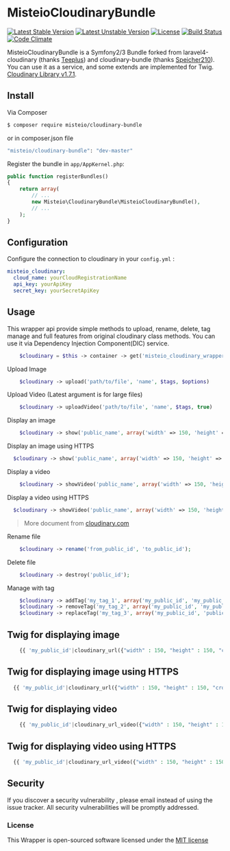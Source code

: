 MisteioCloudinaryBundle
=========
[![Latest Stable Version](https://poser.pugx.org/misteio/cloudinary-bundle/v/stable)](https://packagist.org/packages/misteio/cloudinary-bundle)
[![Latest Unstable Version](https://poser.pugx.org/misteio/cloudinary-bundle/v/unstable)](https://packagist.org/packages/misteio/cloudinary-bundle) 
[![License](https://poser.pugx.org/misteio/cloudinary-bundle/license)](https://packagist.org/packages/misteio/cloudinary-bundle)
[![Build Status](https://travis-ci.org/misteio/CloudinaryBundle.svg?branch=master)](https://travis-ci.org/misteio/CloudinaryBundle)
[![Code Climate](https://codeclimate.com/repos/586d2bd9fa6a943e97001bc5/badges/36b972b7a31123e8d235/gpa.svg)](https://codeclimate.com/repos/586d2bd9fa6a943e97001bc5/feed)

MisteioCloudinaryBundle is a Symfony2/3 Bundle forked from laravel4-cloudinary (thanks [Teeplus](https://github.com/teepluss/laravel4-cloudinary)) and cloudinary-bundle (thanks [Speicher210](https://github.com/Speicher210/CloudinaryBundle)). You can use it as a service, and some extends are implemented for Twig. 
[Cloudinary Library v1.7.1](http://cloudinary.com/documentation/php_integration).

## Install

Via Composer

``` bash
$ composer require misteio/cloudinary-bundle
```
or in composer.json file
``` bash
"misteio/cloudinary-bundle": "dev-master"
```

Register the bundle in `app/AppKernel.php`:

``` php
public function registerBundles()
{
    return array(
        // ...
        new Misteio\CloudinaryBundle\MisteioCloudinaryBundle(),
        // ...
    );
}
```

Configuration
-------------

Configure the connection to cloudinary in your `config.yml` :

``` yaml
misteio_cloudinary:
  cloud_name: yourCloudRegistrationName
  api_key: yourApiKey
  secret_key: yourSecretApiKey
```

## Usage

This wrapper api provide simple methods to upload, rename, delete, tag manage and full features from original cloudinary class methods.
You can use it via Dependency Injection Component(DIC) service.

```php
	$cloudinary = $this -> container -> get('misteio_cloudinary_wrapper');
```


Upload Image
```php
	$cloudinary -> upload('path/to/file', 'name', $tags, $options)
```
Upload Video (Latest argument is for large files)
```php
	$cloudinary -> uploadVideo('path/to/file', 'name', $tags, true)
```

Display an image
```php
	$cloudinary -> show('public_name', array('width' => 150, 'height' => 150, 'crop' => 'fit', 'radius' => 20));
```

Display an image using HTTPS
```php
  $cloudinary -> show('public_name', array('width' => 150, 'height' => 150, 'crop' => 'fit', 'radius' => 20, 'secure' => true));
```

Display a video
```php
	$cloudinary -> showVideo('public_name', array('width' => 150, 'height' => 150, 'crop' => 'fit', 'radius' => 20));
```

Display a video using HTTPS
```php
  $cloudinary -> showVideo('public_name', array('width' => 150, 'height' => 150, 'crop' => 'fit', 'radius' => 20, 'secure' => true));
```

> More document from [cloudinary.com](http://cloudinary.com/documentation/image_transformations)

Rename file

```php
	$cloudinary -> rename('from_public_id', 'to_public_id');
```

Delete file
```php
	$cloudinary -> destroy('public_id');
```

Manage with tag

```php
    $cloudinary -> addTag('my_tag_1', array('my_public_id', 'my_public_id_2'));
    $cloudinary -> removeTag('my_tag_2', array('my_public_id', 'my_public_id_2'));
    $cloudinary -> replaceTag('my_tag_3', array('my_public_id', 'public_id_2'));
```

## Twig for displaying image
```php
	{{ 'my_public_id'|cloudinary_url({"width" : 150, "height" : 150, "crop" : "fill", "radius" : 20}) }}
```

## Twig for displaying image using HTTPS
```php
  {{ 'my_public_id'|cloudinary_url({"width" : 150, "height" : 150, "crop" : "fill", "radius" : 20, "secure" : true}) }}
```

## Twig for displaying video
```php
	{{ 'my_public_id'|cloudinary_url_video({"width" : 150, "height" : 150, "crop" : "fill", "radius" : 20}) }}
```

## Twig for displaying video using HTTPS
```php
  {{ 'my_public_id'|cloudinary_url_video({"width" : 150, "height" : 150, "crop" : "fill", "radius" : 20, "secure" : true}) }}
```

## Security

If you discover a security vulnerability , please email instead of using the issue tracker. All security vulnerabilities will be promptly addressed.


### License
This Wrapper is open-sourced software licensed under the [MIT license](http://opensource.org/licenses/MIT)
